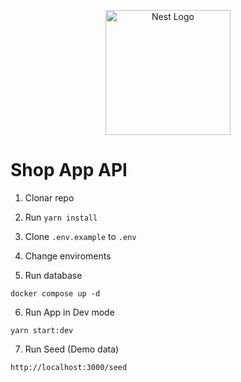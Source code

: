 <p align="center">
  <a href="http://nestjs.com/" target="blank"><img src="https://nestjs.com/img/logo-small.svg" width="200" alt="Nest Logo" /></a>
</p>


# Shop App API

1. Clonar repo

2. Run ```yarn install```

3. Clone ```.env.example``` to ```.env```

4. Change enviroments

5. Run database

```
docker compose up -d
```

6. Run App in Dev mode

```
yarn start:dev
```

7. Run Seed (Demo data)
```
http://localhost:3000/seed
```

